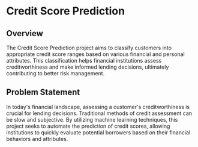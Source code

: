# Credit Score Prediction

## Overview

The Credit Score Prediction project aims to classify customers into appropriate credit score ranges based on various financial and personal attributes. This classification helps financial institutions assess creditworthiness and make informed lending decisions, ultimately contributing to better risk management.

## Problem Statement

In today's financial landscape, assessing a customer's creditworthiness is crucial for lending decisions. Traditional methods of credit assessment can be slow and subjective. By utilizing machine learning techniques, this project seeks to automate the prediction of credit scores, allowing institutions to quickly evaluate potential borrowers based on their financial behaviors and attributes.


